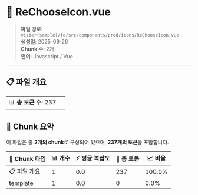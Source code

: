# 📄 ReChooseIcon.vue

> **파일 경로**: `vizier(sample)/fe/src/components/prod/icons/ReChooseIcon.vue`  
> **생성일**: 2025-09-26  
> **Chunk 수**: 2개  
> **언어**: Javascript / Vue
---


## 📋 파일 개요

| | |
|--|--|
| 📊 **총 토큰 수**: 237 |  |






## 🧩 Chunk 요약

이 파일은 총 **2개의 chunk**로 구성되어 있으며, **237개의 토큰**을 포함합니다.

| 🧩 Chunk 타입 | 📊 개수 | ⚡ 평균 복잡도 | 📝 총 토큰 | 📈 비율 |
|---------------|--------|-------------|----------|--------|
| 📋 파일 개요 | 1 | 0.0 | 237 | 100.0% |
| template | 1 | 0.0 | 0 | 0.0% |

